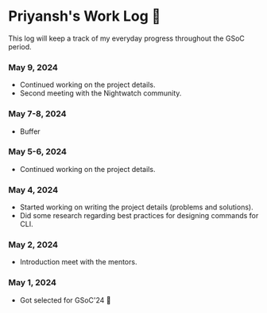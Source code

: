 # Priyansh's Work Log :memo:

This log will keep a track of my everyday progress throughout the GSoC period.

### May 9, 2024

* Continued working on the project details.
* Second meeting with the Nightwatch community.

### May 7-8, 2024

* Buffer

### May 5-6, 2024

* Continued working on the project details.

### May 4, 2024

* Started working on writing the project details (problems and solutions).
* Did some research regarding best practices for designing commands for CLI.

### May 2, 2024

* Introduction meet with the mentors.

### May 1, 2024

* Got selected for GSoC'24 :tada:
